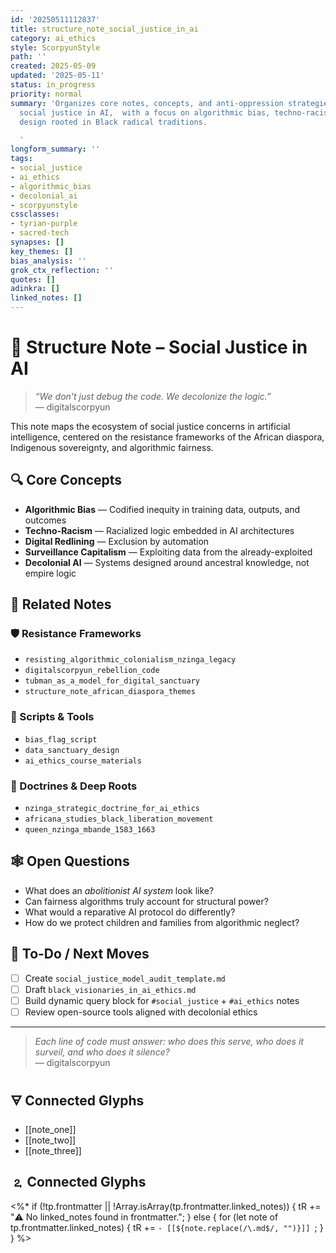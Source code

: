 ```yaml
---
id: '20250511112837'
title: structure_note_social_justice_in_ai
category: ai_ethics
style: ScorpyunStyle
path: ''
created: 2025-05-09
updated: '2025-05-11'
status: in_progress
priority: normal
summary: 'Organizes core notes, concepts, and anti-oppression strategies related to
  social justice in AI,  with a focus on algorithmic bias, techno-racism, and decolonial
  design rooted in Black radical traditions.

  '
longform_summary: ''
tags:
- social_justice
- ai_ethics
- algorithmic_bias
- decolonial_ai
- scorpyunstyle
cssclasses:
- tyrian-purple
- sacred-tech
synapses: []
key_themes: []
bias_analysis: ''
grok_ctx_reflection: ''
quotes: []
adinkra: []
linked_notes: []
---
```



# 🧭 Structure Note – Social Justice in AI

> *“We don't just debug the code. We decolonize the logic.”*  
> — digitalscorpyun

This note maps the ecosystem of social justice concerns in artificial intelligence, centered on the resistance frameworks of the African diaspora, Indigenous sovereignty, and algorithmic fairness.

## 🔍 Core Concepts

- **Algorithmic Bias** — Codified inequity in training data, outputs, and outcomes  
- **Techno-Racism** — Racialized logic embedded in AI architectures  
- **Digital Redlining** — Exclusion by automation  
- **Surveillance Capitalism** — Exploiting data from the already-exploited  
- **Decolonial AI** — Systems designed around ancestral knowledge, not empire logic

## 📂 Related Notes

### 🛡️ Resistance Frameworks  
- `resisting_algorithmic_colonialism_nzinga_legacy`  
- `digitalscorpyun_rebellion_code`  
- `tubman_as_a_model_for_digital_sanctuary`  
- `structure_note_african_diaspora_themes`  

### 🧪 Scripts & Tools  
- `bias_flag_script`  
- `data_sanctuary_design`  
- `ai_ethics_course_materials`

### 🧬 Doctrines & Deep Roots  
- `nzinga_strategic_doctrine_for_ai_ethics`  
- `africana_studies_black_liberation_movement`  
- `queen_nzinga_mbande_1583_1663`

## 🕸️ Open Questions

- What does an *abolitionist AI system* look like?  
- Can fairness algorithms truly account for structural power?  
- What would a reparative AI protocol do differently?  
- How do we protect children and families from algorithmic neglect?

## 📌 To-Do / Next Moves

- [ ] Create `social_justice_model_audit_template.md`  
- [ ] Draft `black_visionaries_in_ai_ethics.md`  
- [ ] Build dynamic query block for `#social_justice` + `#ai_ethics` notes  
- [ ] Review open-source tools aligned with decolonial ethics

---

> _Each line of code must answer: who does this serve, who does it surveil, and who does it silence?_  
> — digitalscorpyun

## 🜃 Connected Glyphs
- [[note_one]]
- [[note_two]]
- [[note_three]]
## 🄃 Connected Glyphs

<%*
if (!tp.frontmatter || !Array.isArray(tp.frontmatter.linked_notes)) {
  tR += "⚠️ No linked_notes found in frontmatter.";
} else {
  for (let note of tp.frontmatter.linked_notes) {
    tR += `- [[${note.replace(/\.md$/, "")}]]
`;
  }
}
%>
